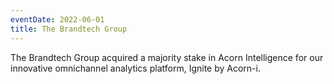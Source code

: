 ```yaml
---
eventDate: 2022-06-01
title: The Brandtech Group
---
```

The Brandtech Group acquired a majority stake in Acorn Intelligence for our innovative omnichannel analytics platform, Ignite by Acorn-i.
